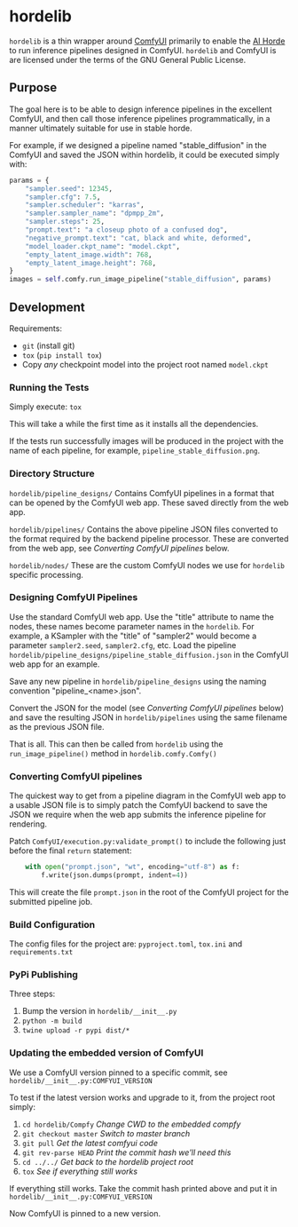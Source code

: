 # hordelib

`hordelib` is a thin wrapper around [ComfyUI](https://github.com/comfyanonymous/ComfyUI) primarily to enable the [AI Horde](https://aihorde.net/) to run inference pipelines designed in ComfyUI. `hordelib` and ComfyUI is are licensed under the terms of the GNU General Public License.

## Purpose

The goal here is to be able to design inference pipelines in the excellent ComfyUI, and then call those inference pipelines programmatically, in a manner ultimately suitable for use in stable horde.

For example, if we designed a pipeline named "stable_diffusion" in the ComfyUI and saved the JSON within hordelib, it could be executed simply with:
```python
params = {
    "sampler.seed": 12345,
    "sampler.cfg": 7.5,
    "sampler.scheduler": "karras",
    "sampler.sampler_name": "dpmpp_2m",
    "sampler.steps": 25,
    "prompt.text": "a closeup photo of a confused dog",
    "negative_prompt.text": "cat, black and white, deformed",
    "model_loader.ckpt_name": "model.ckpt",
    "empty_latent_image.width": 768,
    "empty_latent_image.height": 768,
}
images = self.comfy.run_image_pipeline("stable_diffusion", params)
```

## Development

Requirements:
- `git` (install git)
- `tox` (`pip install tox`)
- Copy _any_ checkpoint model into the project root named `model.ckpt`

### Running the Tests

Simply execute: `tox`

This will take a while the first time as it installs all the dependencies.

If the tests run successfully images will be produced in the project with the name of each pipeline, for example, `pipeline_stable_diffusion.png`.

### Directory Structure

`hordelib/pipeline_designs/`
Contains ComfyUI pipelines in a format that can be opened by the ComfyUI web app. These saved directly from the web app.

`hordelib/pipelines/`
Contains the above pipeline JSON files converted to the format required by the backend pipeline processor. These are converted from the web app, see _Converting ComfyUI pipelines_ below.

`hordelib/nodes/` These are the custom ComfyUI nodes we use for `hordelib` specific processing.

### Designing ComfyUI Pipelines

Use the standard ComfyUI web app. Use the "title" attribute to name the nodes, these names become parameter names in the `hordelib`. For example, a KSampler with the "title" of "sampler2" would become a parameter `sampler2.seed`, `sampler2.cfg`, etc. Load the pipeline `hordelib/pipeline_designs/pipeline_stable_diffusion.json` in the ComfyUI web app for an example.

Save any new pipeline in `hordelib/pipeline_designs` using the naming convention "pipeline_\<name\>.json".

Convert the JSON for the model (see _Converting ComfyUI pipelines_ below) and save the resulting JSON in `hordelib/pipelines` using the same filename as the previous JSON file.

That is all. This can then be called from `hordelib` using the `run_image_pipeline()` method in `hordelib.comfy.Comfy()`

### Converting ComfyUI pipelines

The quickest way to get from a pipeline diagram in the ComfyUI web app to a usable JSON file is to simply patch the ComfyUI backend to save the JSON we require when the web app submits the inference pipeline for rendering.

Patch `ComfyUI/execution.py:validate_prompt()` to include the following just before the final `return` statement:
```python
    with open("prompt.json", "wt", encoding="utf-8") as f:
        f.write(json.dumps(prompt, indent=4))
```

This will create the file `prompt.json` in the root of the ComfyUI project for the submitted pipeline job.

### Build Configuration

The config files for the project are: `pyproject.toml`, `tox.ini` and `requirements.txt`

### PyPi Publishing

Three steps:
1. Bump the version in `hordelib/__init__.py`
1. `python -m build`
1. `twine upload -r pypi dist/*`

### Updating the embedded version of ComfyUI

We use a ComfyUI version pinned to a specific commit, see `hordelib/__init__.py:COMFYUI_VERSION`

To test if the latest version works and upgrade to it, from the project root simply:

1. `cd hordelib/Compfy` _Change CWD to the embedded compfy_
1. `git checkout master` _Switch to master branch_
1. `git pull` _Get the latest comfyui code_
1. `git rev-parse HEAD` _Print the commit hash we'll need this_
1. `cd ../../` _Get back to the hordelib project root_
1. `tox` _See if everything still works_

If everything still works. Take the commit hash printed above and put it in `hordelib/__init__.py:COMFYUI_VERSION`

Now ComfyUI is pinned to a new version.
